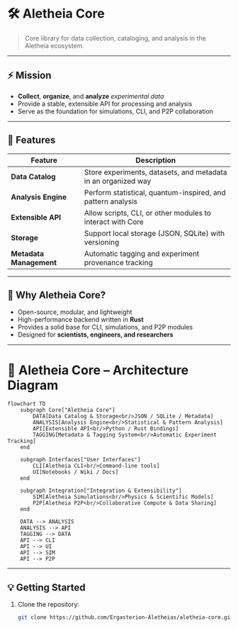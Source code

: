 # 🛠️ Aletheia Core

> Core library for data collection, cataloging, and analysis in the Aletheia ecosystem.

---

## ⚡ Mission
- **Collect**, **organize**, and **analyze** *experimental data*  
- Provide a stable, extensible API for processing and analysis  
- Serve as the foundation for simulations, CLI, and P2P collaboration

---

## 🧩 Features

| Feature | Description |
|---------|-------------|
| **Data Catalog** | Store experiments, datasets, and metadata in an organized way |
| **Analysis Engine** | Perform statistical, quantum-inspired, and pattern analysis |
| **Extensible API** | Allow scripts, CLI, or other modules to interact with Core |
| **Storage** | Support local storage (JSON, SQLite) with versioning |
| **Metadata Management** | Automatic tagging and experiment provenance tracking |

---

## 🚀 Why Aletheia Core?
- Open-source, modular, and lightweight  
- High-performance backend written in **Rust**  
- Provides a solid base for CLI, simulations, and P2P modules  
- Designed for **scientists, engineers, and researchers**

---
# 🧩 Aletheia Core – Architecture Diagram

```mermaid
flowchart TD
    subgraph Core["Aletheia Core"]
        DATA[Data Catalog & Storage<br/>JSON / SQLite / Metadata]
        ANALYSIS[Analysis Engine<br/>Statistical & Pattern Analysis]
        API[Extensible API<br/>Python / Rust Bindings]
        TAGGING[Metadata & Tagging System<br/>Automatic Experiment Tracking]
    end

    subgraph Interfaces["User Interfaces"]
        CLI[Aletheia CLI<br/>Command-line tools]
        UI[Notebooks / Wiki / Docs]
    end

    subgraph Integration["Integration & Extensibility"]
        SIM[Aletheia Simulations<br/>Physics & Scientific Models]
        P2P[Aletheia P2P<br/>Collaborative Compute & Data Sharing]
    end

    DATA --> ANALYSIS
    ANALYSIS --> API
    TAGGING --> DATA
    API --> CLI
    API --> UI
    API --> SIM
    API --> P2P
```

---

## 💡 Getting Started
1. Clone the repository:
   ```bash
   git clone https://github.com/Ergasterion-Aletheias/aletheia-core.git

